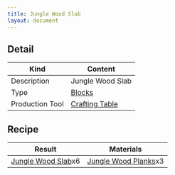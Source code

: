 ```yaml
---
title: Jungle Wood Slab
layout: document
---
```

## Detail

|Kind|Content|
|---|---|
|Description|Jungle Wood Slab|
|Type|[Blocks](Blocks)|
|Production Tool|[Crafting Table](Crafting_Table)|

## Recipe

|Result|Materials|
|---|---|
|[Jungle Wood Slab](Jungle_Wood_Slab)x6|[Jungle Wood Planks](Jungle_Wood_Planks)x3|

